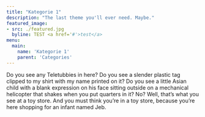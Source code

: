 ```yaml
---
title: "Kategorie 1"
description: "The last theme you'll ever need. Maybe."
featured_image:
- src: ./featured.jpg
  byline: TEST <a href='#'>test</a>
menu: 
  main:
    name: 'Kategorie 1'
    parent: 'Categories'
---
```


Do you see any Teletubbies in here? Do you see a slender plastic tag clipped to my shirt with my name printed on it? Do you see a little Asian child with a blank expression on his face sitting outside on a mechanical helicopter that shakes when you put quarters in it? No? Well, that’s what you see at a toy store. And you must think you’re in a toy store, because you’re here shopping for an infant named Jeb.
